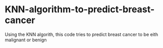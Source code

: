 # KNN-algorithm-to-predict-breast-cancer
Using the KNN algorith, this code tries to predict breast cancer to be eith malignant or benign
